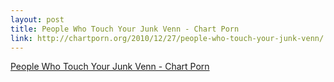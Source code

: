 ```yaml
--- 
layout: post
title: People Who Touch Your Junk Venn - Chart Porn
link: http://chartporn.org/2010/12/27/people-who-touch-your-junk-venn/
---
```

<a href=
"http://chartporn.org/2010/12/27/people-who-touch-your-junk-venn/">People
Who Touch Your Junk Venn - Chart Porn</a>
